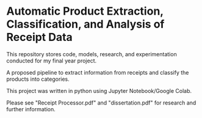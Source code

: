 # Automatic Product Extraction, Classification, and Analysis of Receipt Data
This repository stores code, models, research, and experimentation conducted for my final year project.

A proposed pipeline to extract information from receipts and classify the products into categories.

This project was written in python using Jupyter Notebook/Google Colab.

Please see "Receipt Processor.pdf" and "dissertation.pdf" for research and further information.